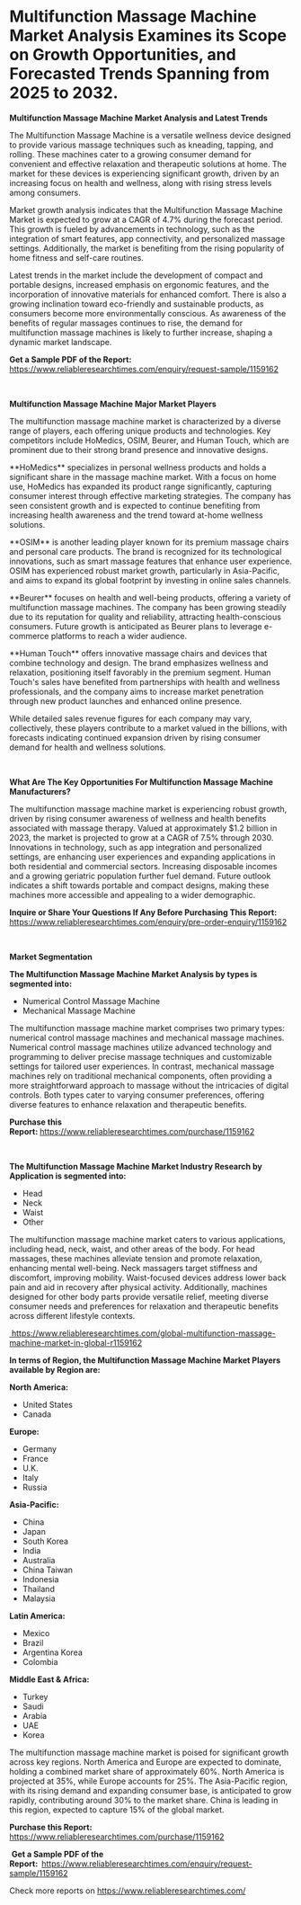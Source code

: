 <p><h1>Multifunction Massage Machine Market Analysis Examines its Scope on Growth Opportunities, and Forecasted Trends Spanning from 2025 to 2032.</h1></p><p><strong>Multifunction Massage Machine Market Analysis and Latest Trends</strong></p>
<p><p>The Multifunction Massage Machine is a versatile wellness device designed to provide various massage techniques such as kneading, tapping, and rolling. These machines cater to a growing consumer demand for convenient and effective relaxation and therapeutic solutions at home. The market for these devices is experiencing significant growth, driven by an increasing focus on health and wellness, along with rising stress levels among consumers.</p><p>Market growth analysis indicates that the Multifunction Massage Machine Market is expected to grow at a CAGR of 4.7% during the forecast period. This growth is fueled by advancements in technology, such as the integration of smart features, app connectivity, and personalized massage settings. Additionally, the market is benefiting from the rising popularity of home fitness and self-care routines.</p><p>Latest trends in the market include the development of compact and portable designs, increased emphasis on ergonomic features, and the incorporation of innovative materials for enhanced comfort. There is also a growing inclination toward eco-friendly and sustainable products, as consumers become more environmentally conscious. As awareness of the benefits of regular massages continues to rise, the demand for multifunction massage machines is likely to further increase, shaping a dynamic market landscape.</p></p>
<p><strong>Get a Sample PDF of the Report:&nbsp;</strong> <a href="https://www.reliableresearchtimes.com/enquiry/request-sample/1159162?utm_campaign=2230&utm_medium=2&utm_source=Github&utm_content=ia&utm_term=22032025&utm_id=multifunction-massage-machine">https://www.reliableresearchtimes.com/enquiry/request-sample/1159162</a></p>
<p>&nbsp;</p>
<p><strong>Multifunction Massage Machine Major Market Players</strong></p>
<p><p>The multifunction massage machine market is characterized by a diverse range of players, each offering unique products and technologies. Key competitors include HoMedics, OSIM, Beurer, and Human Touch, which are prominent due to their strong brand presence and innovative designs.</p><p>**HoMedics** specializes in personal wellness products and holds a significant share in the massage machine market. With a focus on home use, HoMedics has expanded its product range significantly, capturing consumer interest through effective marketing strategies. The company has seen consistent growth and is expected to continue benefiting from increasing health awareness and the trend toward at-home wellness solutions.</p><p>**OSIM** is another leading player known for its premium massage chairs and personal care products. The brand is recognized for its technological innovations, such as smart massage features that enhance user experience. OSIM has experienced robust market growth, particularly in Asia-Pacific, and aims to expand its global footprint by investing in online sales channels.</p><p>**Beurer** focuses on health and well-being products, offering a variety of multifunction massage machines. The company has been growing steadily due to its reputation for quality and reliability, attracting health-conscious consumers. Future growth is anticipated as Beurer plans to leverage e-commerce platforms to reach a wider audience.</p><p>**Human Touch** offers innovative massage chairs and devices that combine technology and design. The brand emphasizes wellness and relaxation, positioning itself favorably in the premium segment. Human Touch's sales have benefited from partnerships with health and wellness professionals, and the company aims to increase market penetration through new product launches and enhanced online presence.</p><p>While detailed sales revenue figures for each company may vary, collectively, these players contribute to a market valued in the billions, with forecasts indicating continued expansion driven by rising consumer demand for health and wellness solutions.</p></p>
<p>&nbsp;</p>
<p><strong>What Are The Key Opportunities For Multifunction Massage Machine Manufacturers?</strong></p>
<p><p>The multifunction massage machine market is experiencing robust growth, driven by rising consumer awareness of wellness and health benefits associated with massage therapy. Valued at approximately $1.2 billion in 2023, the market is projected to grow at a CAGR of 7.5% through 2030. Innovations in technology, such as app integration and personalized settings, are enhancing user experiences and expanding applications in both residential and commercial sectors. Increasing disposable incomes and a growing geriatric population further fuel demand. Future outlook indicates a shift towards portable and compact designs, making these machines more accessible and appealing to a wider demographic.</p></p>
<p><strong>Inquire or Share Your Questions If Any Before Purchasing This Report:</strong> <a href="https://www.reliableresearchtimes.com/enquiry/pre-order-enquiry/1159162?utm_campaign=2230&utm_medium=2&utm_source=Github&utm_content=ia&utm_term=22032025&utm_id=multifunction-massage-machine">https://www.reliableresearchtimes.com/enquiry/pre-order-enquiry/1159162</a></p>
<p>&nbsp;</p>
<p><strong>Market Segmentation</strong></p>
<p><strong>The Multifunction Massage Machine Market Analysis by types is segmented into:</strong></p>
<p><ul><li>Numerical Control Massage Machine</li><li>Mechanical Massage Machine</li></ul></p>
<p><p>The multifunction massage machine market comprises two primary types: numerical control massage machines and mechanical massage machines. Numerical control massage machines utilize advanced technology and programming to deliver precise massage techniques and customizable settings for tailored user experiences. In contrast, mechanical massage machines rely on traditional mechanical components, often providing a more straightforward approach to massage without the intricacies of digital controls. Both types cater to varying consumer preferences, offering diverse features to enhance relaxation and therapeutic benefits.</p></p>
<p><strong>Purchase this Report:&nbsp;</strong><a href="https://www.reliableresearchtimes.com/purchase/1159162?utm_campaign=2230&utm_medium=2&utm_source=Github&utm_content=ia&utm_term=22032025&utm_id=multifunction-massage-machine">https://www.reliableresearchtimes.com/purchase/1159162</a></p>
<p>&nbsp;</p>
<p><strong>The Multifunction Massage Machine Market Industry Research by Application is segmented into:</strong></p>
<p><ul><li>Head</li><li>Neck</li><li>Waist</li><li>Other</li></ul></p>
<p><p>The multifunction massage machine market caters to various applications, including head, neck, waist, and other areas of the body. For head massages, these machines alleviate tension and promote relaxation, enhancing mental well-being. Neck massagers target stiffness and discomfort, improving mobility. Waist-focused devices address lower back pain and aid in recovery after physical activity. Additionally, machines designed for other body parts provide versatile relief, meeting diverse consumer needs and preferences for relaxation and therapeutic benefits across different lifestyle contexts.</p></p>
<p><a href="https://www.reliableresearchtimes.com/global-multifunction-massage-machine-market-in-global-r1159162?utm_campaign=2230&utm_medium=2&utm_source=Github&utm_content=ia&utm_term=22032025&utm_id=multifunction-massage-machine">&nbsp;https://www.reliableresearchtimes.com/global-multifunction-massage-machine-market-in-global-r1159162</a></p>
<p><strong>In terms of Region, the Multifunction Massage Machine Market Players available by Region are:</strong></p>
<p>
    <p> <strong> North America: </strong>
        <ul>
            <li>United States</li>
            <li>Canada</li>
        </ul>
        </p> 
    <p> <strong> Europe: </strong>
        <ul>
            <li>Germany</li>
            <li>France</li>
            <li>U.K.</li>
            <li>Italy</li>
            <li>Russia</li>
        </ul>
        </p> 
    <p> <strong> Asia-Pacific: </strong>
        <ul>
            <li>China</li>
            <li>Japan</li>
            <li>South Korea</li>
            <li>India</li>
            <li>Australia</li>
            <li>China Taiwan</li>
            <li>Indonesia</li>
            <li>Thailand</li>
            <li>Malaysia</li>
        </ul>
        </p> 
    <p> <strong> Latin America: </strong>
        <ul>
            <li>Mexico</li>
            <li>Brazil</li>
            <li>Argentina Korea</li>
            <li>Colombia</li>
        </ul>
        </p> 
    <p> <strong> Middle East & Africa: </strong>
        <ul>
            <li>Turkey</li>
            <li>Saudi</li>
            <li>Arabia</li>
            <li>UAE</li>
            <li>Korea</li>
        </ul>
    </p>
    </p>
<p><p>The multifunction massage machine market is poised for significant growth across key regions. North America and Europe are expected to dominate, holding a combined market share of approximately 60%. North America is projected at 35%, while Europe accounts for 25%. The Asia-Pacific region, with its rising demand and expanding consumer base, is anticipated to grow rapidly, contributing around 30% to the market share. China is leading in this region, expected to capture 15% of the global market.</p></p>
<p><strong>Purchase this Report: </strong><a href="https://www.reliableresearchtimes.com/purchase/1159162?utm_campaign=2230&utm_medium=2&utm_source=Github&utm_content=ia&utm_term=22032025&utm_id=multifunction-massage-machine">https://www.reliableresearchtimes.com/purchase/1159162</a></p>
<p>&nbsp;<strong>Get a Sample PDF of the Report:&nbsp;&nbsp;</strong><a href="https://www.reliableresearchtimes.com/enquiry/request-sample/1159162?utm_campaign=2230&utm_medium=2&utm_source=Github&utm_content=ia&utm_term=22032025&utm_id=multifunction-massage-machine">https://www.reliableresearchtimes.com/enquiry/request-sample/1159162</a></p>
<p><strong></strong></p>
<p>Check more reports on <a href="https://www.reliableresearchtimes.com/?utm_campaign=2230&utm_medium=2&utm_source=Github&utm_content=ia&utm_term=22032025&utm_id=multifunction-massage-machine">https://www.reliableresearchtimes.com/</a></p>